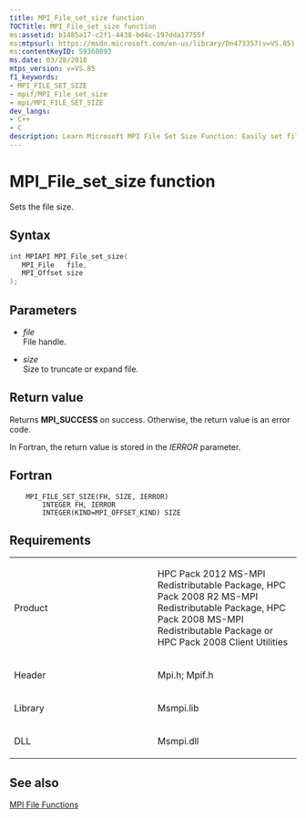 ```yaml
---
title: MPI_File_set_size function
TOCTitle: MPI_File_set_size function
ms:assetid: b1485a17-c2f1-4438-bd4c-197dda17755f
ms:mtpsurl: https://msdn.microsoft.com/en-us/library/Dn473357(v=VS.85)
ms:contentKeyID: 59360893
ms.date: 03/28/2018
mtps_version: v=VS.85
f1_keywords:
- MPI_FILE_SET_SIZE
- mpif/MPI_File_set_size
- mpi/MPI_FILE_SET_SIZE
dev_langs:
- C++
- C
description: Learn Microsoft MPI File Set Size Function: Easily set file size, truncate or expand files with MPI_SUCCESS. Maximize efficiency today.
---
```


# MPI\_File\_set\_size function

Sets the file size.

## Syntax

``` c++
int MPIAPI MPI_File_set_size(
   MPI_File   file,
   MPI_Offset size
);
```

## Parameters

  - *file*  
    File handle.

  - *size*  
    Size to truncate or expand file.

## Return value

Returns **MPI\_SUCCESS** on success. Otherwise, the return value is an error code.

In Fortran, the return value is stored in the *IERROR* parameter.

## Fortran

``` FORTRAN
    MPI_FILE_SET_SIZE(FH, SIZE, IERROR)
        INTEGER FH, IERROR
        INTEGER(KIND=MPI_OFFSET_KIND) SIZE
```

## Requirements

<table>
<colgroup>
<col style="width: 50%" />
<col style="width: 50%" />
</colgroup>
<tbody>
<tr class="odd">
<td><p>Product</p></td>
<td><p>HPC Pack 2012 MS-MPI Redistributable Package, HPC Pack 2008 R2 MS-MPI Redistributable Package, HPC Pack 2008 MS-MPI Redistributable Package or HPC Pack 2008 Client Utilities</p></td>
</tr>
<tr class="even">
<td><p>Header</p></td>
<td>Mpi.h;
Mpif.h</td>
</tr>
<tr class="odd">
<td><p>Library</p></td>
<td>Msmpi.lib</td>
</tr>
<tr class="even">
<td><p>DLL</p></td>
<td>Msmpi.dll</td>
</tr>
</tbody>
</table>


## See also

[MPI File Functions](mpi-file-functions.md)

